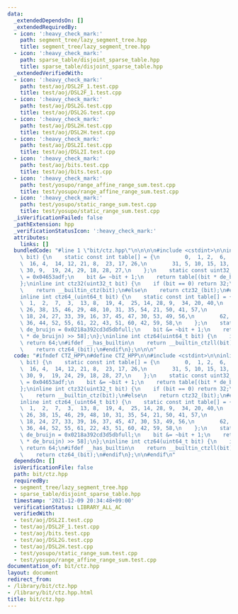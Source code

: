 ```yaml
---
data:
  _extendedDependsOn: []
  _extendedRequiredBy:
  - icon: ':heavy_check_mark:'
    path: segment_tree/lazy_segment_tree.hpp
    title: segment_tree/lazy_segment_tree.hpp
  - icon: ':heavy_check_mark:'
    path: sparse_table/disjoint_sparse_table.hpp
    title: sparse_table/disjoint_sparse_table.hpp
  _extendedVerifiedWith:
  - icon: ':heavy_check_mark:'
    path: test/aoj/DSL2F_1.test.cpp
    title: test/aoj/DSL2F_1.test.cpp
  - icon: ':heavy_check_mark:'
    path: test/aoj/DSL2G.test.cpp
    title: test/aoj/DSL2G.test.cpp
  - icon: ':heavy_check_mark:'
    path: test/aoj/DSL2H.test.cpp
    title: test/aoj/DSL2H.test.cpp
  - icon: ':heavy_check_mark:'
    path: test/aoj/DSL2I.test.cpp
    title: test/aoj/DSL2I.test.cpp
  - icon: ':heavy_check_mark:'
    path: test/aoj/bits.test.cpp
    title: test/aoj/bits.test.cpp
  - icon: ':heavy_check_mark:'
    path: test/yosupo/range_affine_range_sum.test.cpp
    title: test/yosupo/range_affine_range_sum.test.cpp
  - icon: ':heavy_check_mark:'
    path: test/yosupo/static_range_sum.test.cpp
    title: test/yosupo/static_range_sum.test.cpp
  _isVerificationFailed: false
  _pathExtension: hpp
  _verificationStatusIcon: ':heavy_check_mark:'
  attributes:
    links: []
  bundledCode: "#line 1 \"bit/ctz.hpp\"\n\n\n\n#include <cstdint>\n\ninline int ctz32_(uint32_t\
    \ bit) {\n    static const int table[] = {\n        0,  1, 2,  6,  3,  11, 7,\
    \  16, 4,  14, 12, 21, 8,  23, 17, 26,\n        31, 5, 10, 15, 13, 20, 22, 25,\
    \ 30, 9,  19, 24, 29, 18, 28, 27,\n    };\n    static const uint32_t de_bruijn\
    \ = 0x04653adf;\n    bit &= ~bit + 1;\n    return table[(bit * de_bruijn) >> 27];\n\
    };\ninline int ctz32(uint32_t bit) {\n    if (bit == 0) return 32;\n#ifdef __has_builtin\n\
    \    return __builtin_ctz(bit);\n#else\n    return ctz32_(bit);\n#endif\n};\n\n\
    inline int ctz64_(uint64_t bit) {\n    static const int table[] = {\n        0,\
    \  1,  2,  7,  3,  13, 8,  19, 4,  25, 14, 28, 9,  34, 20, 40,\n        5,  17,\
    \ 26, 38, 15, 46, 29, 48, 10, 31, 35, 54, 21, 50, 41, 57,\n        63, 6,  12,\
    \ 18, 24, 27, 33, 39, 16, 37, 45, 47, 30, 53, 49, 56,\n        62, 11, 23, 32,\
    \ 36, 44, 52, 55, 61, 22, 43, 51, 60, 42, 59, 58,\n    };\n    static const uint64_t\
    \ de_bruijn = 0x0218a392cd3d5dbfull;\n    bit &= ~bit + 1;\n    return table[(bit\
    \ * de_bruijn) >> 58];\n};\ninline int ctz64(uint64_t bit) {\n    if (bit == 0)\
    \ return 64;\n#ifdef __has_builtin\n    return __builtin_ctzll(bit);\n#else\n\
    \    return ctz64_(bit);\n#endif\n};\n\n\n"
  code: "#ifndef CTZ_HPP\n#define CTZ_HPP\n\n#include <cstdint>\n\ninline int ctz32_(uint32_t\
    \ bit) {\n    static const int table[] = {\n        0,  1, 2,  6,  3,  11, 7,\
    \  16, 4,  14, 12, 21, 8,  23, 17, 26,\n        31, 5, 10, 15, 13, 20, 22, 25,\
    \ 30, 9,  19, 24, 29, 18, 28, 27,\n    };\n    static const uint32_t de_bruijn\
    \ = 0x04653adf;\n    bit &= ~bit + 1;\n    return table[(bit * de_bruijn) >> 27];\n\
    };\ninline int ctz32(uint32_t bit) {\n    if (bit == 0) return 32;\n#ifdef __has_builtin\n\
    \    return __builtin_ctz(bit);\n#else\n    return ctz32_(bit);\n#endif\n};\n\n\
    inline int ctz64_(uint64_t bit) {\n    static const int table[] = {\n        0,\
    \  1,  2,  7,  3,  13, 8,  19, 4,  25, 14, 28, 9,  34, 20, 40,\n        5,  17,\
    \ 26, 38, 15, 46, 29, 48, 10, 31, 35, 54, 21, 50, 41, 57,\n        63, 6,  12,\
    \ 18, 24, 27, 33, 39, 16, 37, 45, 47, 30, 53, 49, 56,\n        62, 11, 23, 32,\
    \ 36, 44, 52, 55, 61, 22, 43, 51, 60, 42, 59, 58,\n    };\n    static const uint64_t\
    \ de_bruijn = 0x0218a392cd3d5dbfull;\n    bit &= ~bit + 1;\n    return table[(bit\
    \ * de_bruijn) >> 58];\n};\ninline int ctz64(uint64_t bit) {\n    if (bit == 0)\
    \ return 64;\n#ifdef __has_builtin\n    return __builtin_ctzll(bit);\n#else\n\
    \    return ctz64_(bit);\n#endif\n};\n\n#endif\n"
  dependsOn: []
  isVerificationFile: false
  path: bit/ctz.hpp
  requiredBy:
  - segment_tree/lazy_segment_tree.hpp
  - sparse_table/disjoint_sparse_table.hpp
  timestamp: '2021-12-09 20:34:48+09:00'
  verificationStatus: LIBRARY_ALL_AC
  verifiedWith:
  - test/aoj/DSL2I.test.cpp
  - test/aoj/DSL2F_1.test.cpp
  - test/aoj/bits.test.cpp
  - test/aoj/DSL2G.test.cpp
  - test/aoj/DSL2H.test.cpp
  - test/yosupo/static_range_sum.test.cpp
  - test/yosupo/range_affine_range_sum.test.cpp
documentation_of: bit/ctz.hpp
layout: document
redirect_from:
- /library/bit/ctz.hpp
- /library/bit/ctz.hpp.html
title: bit/ctz.hpp
---
```

